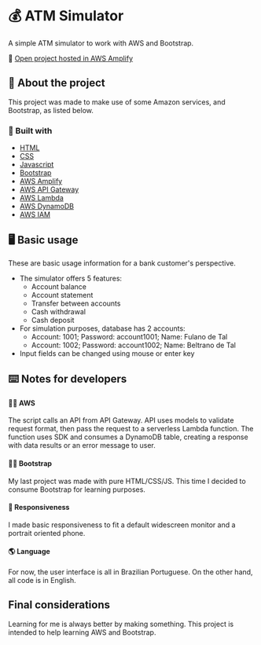 # :moneybag: ATM Simulator
A simple ATM simulator to work with AWS and Bootstrap.

<!-- PUBLISHED LINK -->
:link: [Open project hosted in AWS Amplify](https://main.d1cl7ueaoakjqp.amplifyapp.com/)

<!-- ABOUT -->
## :page_with_curl:	About the project
This project was made to make use of some Amazon services, and Bootstrap, as listed below.

### :construction:	Built with
* [HTML](https://developer.mozilla.org/en-US/docs/Web/HTML)
* [CSS](https://developer.mozilla.org/en-US/docs/Web/CSS)
* [Javascript](https://developer.mozilla.org/en/JavaScript)
* [Bootstrap](https://getbootstrap.com)
* [AWS Amplify](https://aws.amazon.com/amplify)
* [AWS API Gateway](https://aws.amazon.com/api-gateway)
* [AWS Lambda](https://aws.amazon.com/lambda)
* [AWS DynamoDB](https://aws.amazon.com/dynamodb)
* [AWS IAM](https://aws.amazon.com/iam)

<!-- USAGE -->
## :desktop_computer:	Basic usage
These are basic usage information for a bank customer's perspective.
* The simulator offers 5 features:
  * Account balance
  * Account statement
  * Transfer between accounts
  * Cash withdrawal
  * Cash deposit
* For simulation purposes, database has 2 accounts:
  * Account: 1001; Password: account1001; Name: Fulano de Tal
  * Account: 1002; Password: account1002; Name: Beltrano de Tal
* Input fields can be changed using mouse or enter key

<!-- NOTES FOR DEVELOPERS -->
## :keyboard:	Notes for developers
#### :man_technologist:	AWS
The script calls an API from API Gateway. API uses models to validate request format, then pass the request to a serverless Lambda function. The function uses SDK and consumes a DynamoDB table, creating a response with data results or an error message to user.
#### :man_technologist:	Bootstrap
My last project was made with pure HTML/CSS/JS. This time I decided to consume Bootstrap for learning purposes.
#### :iphone: Responsiveness
I made basic responsiveness to fit a default widescreen monitor and a portrait oriented phone.
#### :earth_americas:	Language
For now, the user interface is all in Brazilian Portuguese. On the other hand, all code is in English.

<!-- FINAL CONSIDERATIONS -->
## Final considerations
Learning for me is always better by making something. This project is intended to help learning AWS and Bootstrap.
